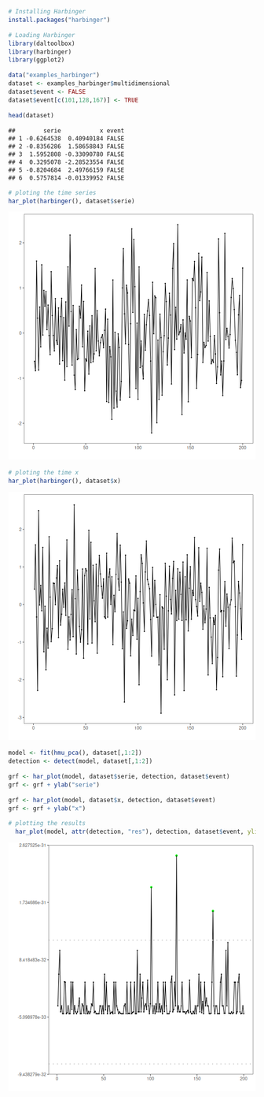 
``` r
# Installing Harbinger
install.packages("harbinger")
```


``` r
# Loading Harbinger
library(daltoolbox)
library(harbinger) 
library(ggplot2)
```


``` r
data("examples_harbinger")
dataset <- examples_harbinger$multidimensional
dataset$event <- FALSE
dataset$event[c(101,128,167)] <- TRUE
```


``` r
head(dataset)
```

```
##        serie           x event
## 1 -0.6264538  0.40940184 FALSE
## 2 -0.8356286  1.58658843 FALSE
## 3  1.5952808 -0.33090780 FALSE
## 4  0.3295078 -2.28523554 FALSE
## 5 -0.8204684  2.49766159 FALSE
## 6  0.5757814 -0.01339952 FALSE
```


``` r
# ploting the time series
har_plot(harbinger(), dataset$serie)
```

![plot of chunk unnamed-chunk-5](fig/hmu_pca/unnamed-chunk-5-1.png)


``` r
# ploting the time x
har_plot(harbinger(), dataset$x)
```

![plot of chunk unnamed-chunk-6](fig/hmu_pca/unnamed-chunk-6-1.png)


``` r
model <- fit(hmu_pca(), dataset[,1:2])
detection <- detect(model, dataset[,1:2])
```


``` r
grf <- har_plot(model, dataset$serie, detection, dataset$event)
grf <- grf + ylab("serie")
```


``` r
grf <- har_plot(model, dataset$x, detection, dataset$event)
grf <- grf + ylab("x")
```


``` r
# plotting the results
  har_plot(model, attr(detection, "res"), detection, dataset$event, yline = attr(detection, "threshold"))
```

![plot of chunk unnamed-chunk-10](fig/hmu_pca/unnamed-chunk-10-1.png)
